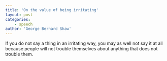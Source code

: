```yaml
---
title: 'On the value of being irritating'
layout: post
categories:
    - speech
author: 'George Bernard Shaw'
---
```


If you do not say a thing in an irritating way, you may as well not say it at all because people will not trouble themselves about anything that does not trouble them.